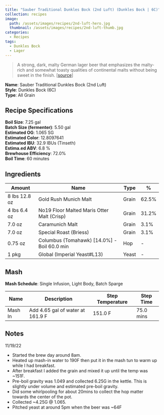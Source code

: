 ```yaml
---
title: "Sauber Traditional Dunkles Bock (2nd Luft) (Dunkles Bock | 6C)"
collection: recipes
image:
  path: /assets/images/recipes/2nd-luft-hero.jpg
  thumbnail: /assets/images/recipes/2nd-luft-thumb.jpg
categories:
  - Recipes
tags:
  - Dunkles Bock
  - Lager
---
```


> A strong, dark, malty German lager beer that emphasizes the malty-rich and somewhat toasty qualities of continental malts without being sweet in the finish. [[source](https://www.bjcp.org/style/2021/6/6C/dunkles-bock/)]

**Name**: Sauber Traditional Dunkles Bock (2nd Luft)<br />
**Style**: Dunkles Bock (6C)<br />
**Type**: All Grain

## Recipe Specifications

**Boil Size**: 7.25 gal<br />
**Batch Size (fermenter)**: 5.50 gal<br />
**Estimated OG**: 1.065 SG<br />
**Estimated Color**: 12.8097641<br />
**Estimated IBU**: 32.9 IBUs (Tinseth)<br />
**Estima.ed ABV**: 6.8 %<br />
**Brewhouse Efficiency**: 72.0%<br />
**Boil Time**: 60 minutes<br />

## Ingredients

| Amount        | Name                                        | Type  | %     |
| ------------- | ------------------------------------------- | ----- | ----- |
| 8 lbs 12.8 oz | Gold Rush Munich Malt                       | Grain | 62.5% |
| 4 lbs 6.4 oz  | No19 Floor Malted Maris Otter Malt (Crisp)  | Grain | 31.2% |
| 7.0 oz        | Caramunich Malt                             | Grain | 3.1%  |
| 7.0 oz        | Special Roast (Briess)                      | Grain | 3.1%  |
| 0.75 oz       | Columbus (Tomahawk) [14.0%] - Boil 60.0 min | Hop   | -     |
| 1 pkg         | Global (Imperial Yeast#L13)                 | Yeast | -     |

## Mash

**Mash Schedule**: Single Infusion, Light Body, Batch Sparge

| Name    | Description                      | Step Temperature | Step Time |
| ------- | -------------------------------- | ---------------- | --------- |
| Mash In | Add 4.65 gal of water at 161.9 F | 151.0 F          | 75.0 mins |

## Notes

11/19/22

- Started the brew day around 8am.
- Heated up mash-in water to 190F then put it in the mash tun to warm up while I had breakfast.
- After breakfast I added the grain and mixed it up until the temp was ~151F.
- Pre-boil gravity was 1.049 and collected 6.25G in the kettle. This is slightly under volume and estimated pre-boil gravity.
- Did some whirlpooling for about 20mins to collect the hop matter towards the center of the pot.
- Collected ~4.25G @ 1.065.
- Pitched yeast at around 5pm when the beer was ~64F
